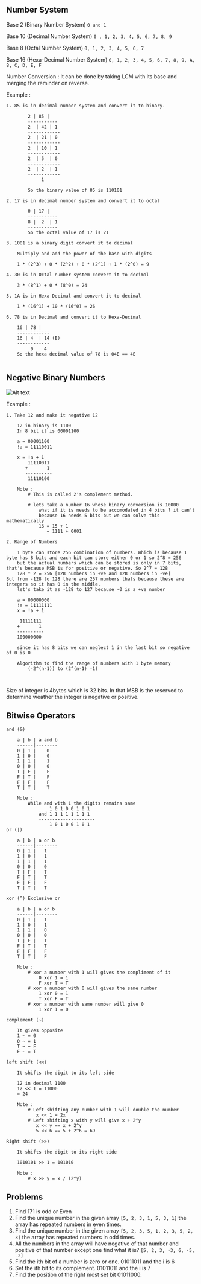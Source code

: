 ## Number System
Base 2 (Binary Number System)
	```0 and 1```
 
Base 10 (Decimal Number System)
	```0 , 1, 2, 3, 4, 5, 6, 7, 8, 9```
 
Base 8 (Octal Number System)
	```0, 1, 2, 3, 4, 5, 6, 7```
 
Base 16 (Hexa-Decimal Number System)
	```0, 1, 2, 3, 4, 5, 6, 7, 8, 9, A, B, C, D, E, F```

Number Conversion : It can be done by taking LCM with its base and merging the reminder on reverse.

Example :

```
1. 85 is in decimal number system and convert it to binary.

		2 | 85 |
		-----------
		2  | 42 | 1
		------------
		2  | 21 | 0
		------------
		2  | 10 | 1
		------------
		2  | 5  | 0
		------------
		2  | 2  | 1
		------------
		     1
		     
		So the binary value of 85 is 110101
		
2. 17 is in decimal number system and convert it to octal

		8 | 17 |
		-----------
		8 |  2  | 1
		-----------
		So the octal value of 17 is 21

3. 1001 is a binary digit convert it to decimal

	Multiply and add the power of the base with digits
	
	1 * (2^3) + 0 * (2^2) + 0 * (2^1) + 1 * (2^0) = 9

4. 30 is in Octal number system convert it to decimal

	3 * (8^1) + 0 * (8^0) = 24

5. 1A is in Hexa Decimal and convert it to decimal

	1 * (16^1) + 10 * (16^0) = 26

6. 78 is in Decimal and convert it to Hexa-Decimal

	16 | 78 |
	------------
	16 | 4  | 14 (E)
	------------
		 0    4
	So the hexa decimal value of 78 is 04E == 4E
		
```

## Negative Binary Numbers

![Alt text](https://github.com/ajay-k-sundaram/Notes-for-Computer-Science/blob/master/Number%20System%20and%20Maths%20for%20Programming/Resources/MSB%20and%20LSB.png?raw=true)

Example :
```
1. Take 12 and make it negative 12

	12 in binary is 1100
	In 8 bit it is 00001100

	a = 00001100
	!a = 11110011
	
	x = !a + 1 
		11110011
	   +       1
	   ----------
		11110100

	Note :
		# This is called 2's complement method.
		
		# lets take a number 16 whose binary conversion is 10000 
			what if it is needs to be accomodated in 4 bits ? it can't 
			because 16 needs 5 bits but we can solve this mathematically
			16 = 15 + 1
			   = 1111 + 0001

2. Range of Numbers

	1 byte can store 256 combination of numbers. Which is because 1 byte has 8 bits and each bit can store either 0 or 1 so 2^8 = 256
	but the actual numbers which can be stored is only in 7 bits, that's because MSB is for positive or negative. So 2^7 = 128 
	128 * 2 = 256 [128 numbers in +ve and 128 numbers in -ve]
But from -128 to 128 there are 257 numbers thats because these are integers so it has 0 in the middle.
	let's take it as -128 to 127 because -0 is a +ve number 

	a = 00000000
	!a = 11111111
	x = !a + 1

	 11111111
	+       1
	----------
	100000000

	since it has 8 bits we can neglect 1 in the last bit so negative of 0 is 0

	Algorithm to find the range of numbers with 1 byte memory
		(-2^(n-1)) to (2^(n-1) -1)

	
```


Size of integer is 4bytes which is 32 bits. In that MSB is the reserved to determine weather the integer is negative or positive.
## Bitwise Operators

```
and (&)

	a | b | a and b
	------|--------
	0 | 1 |    0
	1 | 0 |    0
	1 | 1 |    1
	0 | 0 |    0
	T | F |    F
	F | T |    F
	F | F |    F
	T | T |    T

	Note :
		While and with 1 the digits remains same
				1 0 1 0 0 1 0 1
			and 1 1 1 1 1 1 1 1 
			---------------------
				1 0 1 0 0 1 0 1
or (|)

	a | b | a or b
	------|--------
	0 | 1 |   1
	1 | 0 |   1
	1 | 1 |   1
	0 | 0 |   0
	T | F |   T
	F | T |   T
	F | F |   F
	T | T |   T
	
xor (^) Exclusive or

	a | b | a or b
	------|--------
	0 | 1 |   1
	1 | 0 |   1
	1 | 1 |   0
	0 | 0 |   0
	T | F |   T
	F | T |   T
	F | F |   F
	T | T |   F

	Note :
		# xor a number with 1 will gives the compliment of it
			0 xor 1 = 1
			F xor T = T
		# xor a number with 0 will gives the same number
			1 xor 0 = 1
			T xor F = T
		# xor a number with same number will give 0
			1 xor 1 = 0

complement (~)

	It gives opposite
	1 ~ = 0
	0 ~ = 1
	T ~ = F
	F ~ = T

left shift (<<)

	It shifts the digit to its left side

	12 in decimal 1100
	12 << 1 = 11000
	= 24

	Note :
		# Left shifting any number with 1 will double the number
		   x << 1 = 2x
		# Left shifting x with y will give x + 2^y
		   x << y == x + 2^y
		   5 << 6 == 5 + 2^6 = 69

Right shift (>>)

	It shifts the digit to its right side

	1010101 >> 1 = 101010

	Note :
		# x >> y = x / (2^y)
```

## Problems

1. Find 171 is odd or Even
2. Find the unique number in the given array `[5, 2, 3, 1, 5, 3, 1]` the array has repeated numbers in even times.
3. Find the unique number in the given array `[5, 2, 3, 5, 1, 2, 3, 5, 2, 3]` the array has repeated numbers in odd times.
4. All the numbers in the array will have negative of that number and positive of that number except one find what it is? `[5, 2, 3, -3, 6, -5, -2]`
5. Find the ith bit of a number is zero or one. 01011011 and the i is 6
6. Set the ith bit to its complement. 01011011 and the i is 7
7. Find the position of the right most set bit 01011000. 
